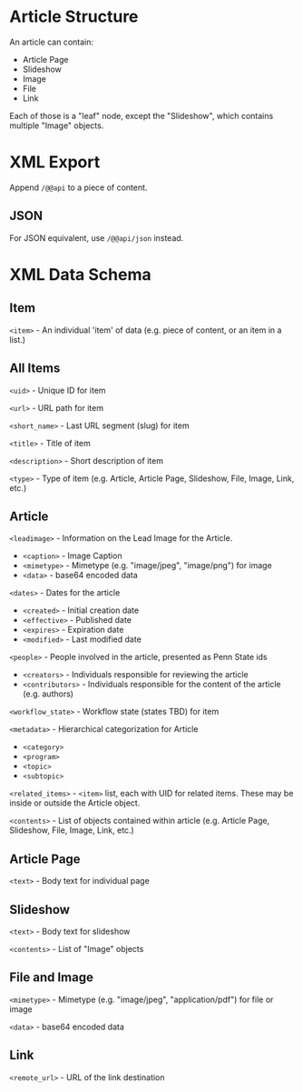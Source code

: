 
Article Structure
=================

An article can contain:

   * Article Page
   * Slideshow
   * Image
   * File
   * Link

Each of those is a "leaf" node, except the "Slideshow", which contains multiple "Image" objects.

XML Export
==========

Append `/@@api` to a piece of content.

JSON
----
For JSON equivalent, use `/@@api/json` instead.

XML Data Schema
===============

Item
----
`<item>` - An individual 'item' of data (e.g. piece of content, or an item in a list.)

All Items
---------
`<uid>` - Unique ID for item

`<url>` - URL path for item

`<short_name>` - Last URL segment (slug) for item

`<title>` - Title of item

`<description>` - Short description of item

`<type>` - Type of item (e.g. Article, Article Page, Slideshow, File, Image, Link, etc.)

Article
-------
`<leadimage>` - Information on the Lead Image for the Article.

 * `<caption>` - Image Caption
 * `<mimetype>` - Mimetype (e.g. "image/jpeg", "image/png") for image
 * `<data>` - base64 encoded data
    
`<dates>` - Dates for the article

 * `<created>` - Initial creation date
 * `<effective>` - Published date
 * `<expires>` - Expiration date
 * `<modified>` - Last modified date
    
`<people>` - People involved in the article, presented as Penn State ids

 * `<creators>` - Individuals responsible for reviewing the article
 * `<contributors>` - Individuals responsible for the content of the article (e.g. authors)
    
`<workflow_state>` - Workflow state (states TBD) for item
    
`<metadata>` - Hierarchical categorization for Article

 * `<category>`
 * `<program>`
 * `<topic>`
 * `<subtopic>`
    
`<related_items>` - `<item>` list, each with UID for related items. These may be inside or outside the Article object.
    
`<contents>` - List of objects contained within article (e.g. Article Page, Slideshow, File, Image, Link, etc.)


Article Page
------------
`<text>` - Body text for individual page


Slideshow
---------
`<text>` - Body text for slideshow

`<contents>` - List of "Image" objects


File and Image
--------------
`<mimetype>` - Mimetype (e.g. "image/jpeg", "application/pdf") for file or image

`<data>` - base64 encoded data


Link
----
`<remote_url>` - URL of the link destination

